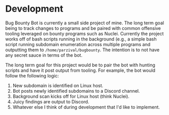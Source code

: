 # Development

Bug Bounty Bot is currently a small side project of mine. The long term goal being to track changes to programs and be paired with common offensive tooling leveraged on bounty programs such as Nuclei. Currently the project works off of bash scripts running in the background (e.g., a simple bash script running subdomain enumeration across multiple programs and outputting them to `/home/parzival/bugbounty`. The intention is to not have any secret sauce in terms of the bot. 

The long term goal for this project would be to pair the bot with hunting scripts and have it post output from tooling. For example, the bot would follow the following logic:

1. New subdomain is identified on Linux host.
2. Bot posts newly identified subdomains to a Discord channel.
3. Background scan kicks off for Linux host (think Nuclei). 
4. Juicy findings are output to Discord.
5. Whatever else I think of during development that I'd like to implement.
